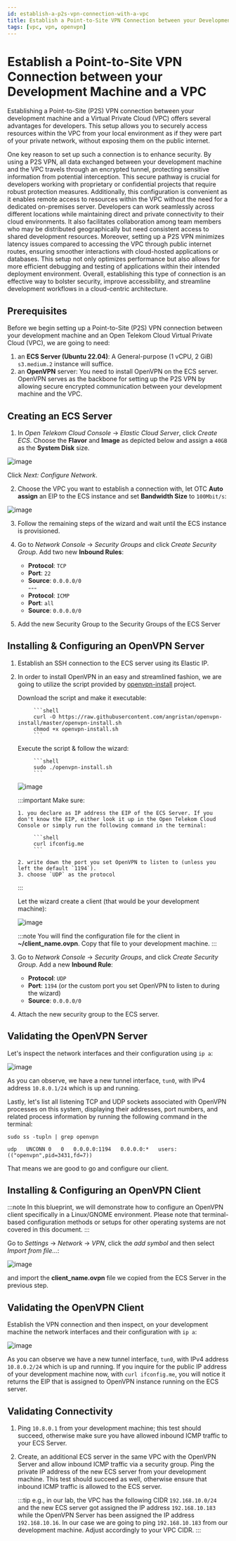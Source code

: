 ```yaml
---
id: establish-a-p2s-vpn-connection-with-a-vpc
title: Establish a Point-to-Site VPN Connection between your Development Machine and a VPC
tags: [vpc, vpn, openvpn]
---
```


# Establish a Point-to-Site VPN Connection between your Development Machine and a VPC

Establishing a Point-to-Site (P2S) VPN connection between your development machine and a Virtual Private Cloud (VPC) offers several advantages for developers. This setup allows you to securely access resources within the VPC from your local environment as if they were part of your private network, without exposing them on the public internet.

One key reason to set up such a connection is to enhance security. By using a P2S VPN, all data exchanged between your development machine and the VPC travels through an encrypted tunnel, protecting sensitive information from potential interception. This secure pathway is crucial for developers working with proprietary or confidential projects that require robust protection measures. Additionally, this configuration is convenient as it enables remote access to resources within the VPC without the need for a dedicated on-premises server. Developers can work seamlessly across different locations while maintaining direct and private connectivity to their cloud environments. It also facilitates collaboration among team members who may be distributed geographically but need consistent access to shared development resources. Moreover, setting up a P2S VPN minimizes latency issues compared to accessing the VPC through public internet routes, ensuring smoother interactions with cloud-hosted applications or databases. This setup not only optimizes performance but also allows for more efficient debugging and testing of applications within their intended deployment environment. Overall, establishing this type of connection is an effective way to bolster security, improve accessibility, and streamline development workflows in a cloud-centric architecture.

## Prerequisites

Before we begin setting up a Point-to-Site (P2S) VPN connection between your development machine and an Open Telekom Cloud Virtual Private Cloud (VPC), we are going to need:

1. an **ECS Server (Ubuntu 22.04)**: A General-purpose (1 vCPU, 2 GiB) `s3.medium.2` instance will suffice.
2. an **OpenVPN** server: You need to install OpenVPN on the ECS server. OpenVPN serves as the backbone for setting up the P2S VPN by allowing secure encrypted communication between your development machine and the VPC.

## Creating an ECS Server

1. In *Open Telekom Cloud Console* -> *Elastic Cloud Server*, click *Create ECS*. Choose the **Flavor** and **Image** as depicted below and assign a `40GB` as the **System Disk** size.

![image](/img/docs/blueprints/by-use-case/networking/establish-a-p2s-vpn-connection-with-a-vpc/Screenshot_from_2025-01-24_08-26-41.png)

Click *Next: Configure Network*.

2. Choose the VPC you want to establish a connection with, let OTC **Auto assign** an EIP to the ECS instance and set **Bandwidth Size** to `100Mbit/s`:

![image](/img/docs/blueprints/by-use-case/networking/establish-a-p2s-vpn-connection-with-a-vpc/Screenshot_from_2025-01-24_08-37-06.png)

3. Follow the remaining steps of the wizard and wait until the ECS instance is provisioned.

4. Go to *Network Console* -> *Security Groups* and click *Create Security Group*. Add two new **Inbound Rules**:
   * **Protocol**: `TCP`
   * **Port**: `22`
   * **Source**: `0.0.0.0/0`
  <br/> ---
   * **Protocol**: `ICMP`
   * **Port**: `all`
   * **Source**: `0.0.0.0/0`

5. Add the new Security Group to the Security Groups of the ECS Server

## Installing & Configuring an OpenVPN Server

1. Establish an SSH connection to the ECS server using its Elastic IP.
2. In order to install OpenVPN in an easy and streamlined fashion, we are going to utilize the script provided by [openvpn-install](https://github.com/angristan/openvpn-install) project.

    Download the script and make it executable:

            ```shell
            curl -O https://raw.githubusercontent.com/angristan/openvpn-install/master/openvpn-install.sh
            chmod +x openvpn-install.sh
            ```
        
    Execute the script & follow the wizard:

            ```shell
            sudo ./openvpn-install.sh
            ```
    ![image](/img/docs/blueprints/by-use-case/networking/establish-a-p2s-vpn-connection-with-a-vpc/Screenshot_from_2025-01-24_08-59-07.png)

    :::important Make sure:

       1. you declare as IP address the EIP of the ECS Server. If you don't know the EIP, either look it up in the Open Telekom Cloud Console or simply run the following command in the terminal:

            ```shell
            curl ifconfig.me
            ```

       2. write down the port you set OpenVPN to listen to (unless you left the default `1194`).
       3. choose `UDP` as the protocol
    :::

    Let the wizard create a client (that would be your development machine):

    ![image](/img/docs/blueprints/by-use-case/networking/establish-a-p2s-vpn-connection-with-a-vpc/Screenshot_from_2025-01-24_09-25-27.png)

    :::note
    You will find the configuration file for the client in **~/client_name.ovpn**. Copy that file to your development machine.
    :::

3. Go to *Network Console* -> *Security Groups*, and click *Create Security Group*. Add a new **Inbound Rule**:

   * **Protocol**: `UDP`
   * **Port**: `1194` (or the custom port you set OpenVPN to listen to during the wizard)
   * **Source**: `0.0.0.0/0`

4. Attach the new security group to the ECS server.

## Validating the OpenVPN Server

Let's inspect the network interfaces and their configuration using `ip a`:

![image](/img/docs/blueprints/by-use-case/networking/establish-a-p2s-vpn-connection-with-a-vpc/Screenshot_from_2025-01-24_12-09-29.png)

As you can observe, we have a new tunnel interface, `tun0`, with IPv4 address `10.8.0.1/24` which is up and running.

Lastly, let's list all listening TCP and UDP sockets associated with OpenVPN processes on this system, displaying their addresses, port numbers, and related process information by running the following command in the terminal:

```shell
sudo ss -tupln | grep openvpn

udp   UNCONN 0   0   0.0.0.0:1194   0.0.0.0:*   users:(("openvpn",pid=3431,fd=7))                       
```

That means we are good to go and configure our client.

## Installing & Configuring an OpenVPN Client

:::note
In this blueprint, we will demonstrate how to configure an OpenVPN client specifically in a Linux/GNOME environment. Please note that terminal-based configuration methods or setups for other operating systems are not covered in this document.
:::

Go to *Settings* -> *Network* -> *VPN*, click the *add symbol* and then select *Import from file...*:

![image](/img/docs/blueprints/by-use-case/networking/establish-a-p2s-vpn-connection-with-a-vpc/Screenshot_from_2025-01-24_12-02-35.png)

and import the **client_name.ovpn** file we copied from the ECS Server in the previous step.

## Validating the OpenVPN Client

Establish the VPN connection and then inspect, on your development machine the network interfaces and their configuration with `ip a`:

![image](/img/docs/blueprints/by-use-case/networking/establish-a-p2s-vpn-connection-with-a-vpc/Screenshot_from_2025-01-24_12-22-20.png)

As you can observe we have a new tunnel interface, `tun0`, with IPv4 address `10.8.0.2/24` which is up and running. If you inquire for the public IP address of your development machine now, with `curl ifconfig.me`, you will notice it returns the EIP that is assigned to OpenVPN instance running on the ECS server.

## Validating Connectivity

1. Ping `10.8.0.1` from your development machine; this test should succeed, otherwise make sure you have allowed inbound ICMP traffic to your ECS Server.
2. Create, an additional ECS server in the same VPC with the OpenVPN Server and allow inbound ICMP traffic via a security group. Ping the private IP address of the new ECS server from your development machine. This test should succeed as well, otherwise ensure that inbound ICMP traffic is allowed to the ECS server.

    :::tip
    e.g., in our lab, the VPC has the following CIDR `192.168.10.0/24` and the new ECS server got assigned the IP address `192.168.10.183` while
    the OpenVPN Server has been assigned the IP address `192.168.10.16`. In our case we are going to ping `192.168.10.183` from our development machine. Adjust accordingly to your VPC CIDR.
    :::
